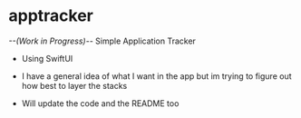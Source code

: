 # apptracker
*--(Work in Progress)--* Simple Application Tracker 


- Using SwiftUI 


- I have a general idea of what I want in the app but im trying to figure out how best to layer the stacks

- Will update the code and the README too 
